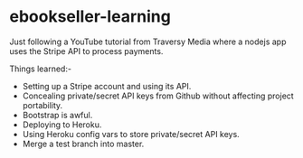# ebookseller-learning

Just following a YouTube tutorial from Traversy Media where a nodejs app uses the Stripe API to process payments.

Things learned:-

* Setting up a Stripe account and using its API.
* Concealing private/secret API keys from Github without affecting project portability.
* Bootstrap is awful.
* Deploying to Heroku.
* Using Heroku config vars to store private/secret API keys.
* Merge a test branch into master.
